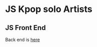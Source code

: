 # JS Kpop solo Artists 

## JS Front End
Back end is [here](https://github.com/billymeku/Artists-backend-)